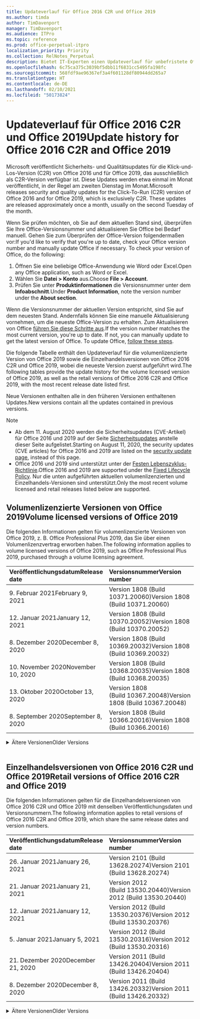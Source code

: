 ```yaml
---
title: Updateverlauf für Office 2016 C2R und Office 2019
ms.author: timda
author: TimDavenport
manager: TimDavenport
ms.audience: ITPro
ms.topic: reference
ms.prod: office-perpetual-itpro
localization_priority: Priority
ms.collection: RelNotes_Perpetual
description: Bietet IT-Experten einen Updateverlauf für unbefristete Office 2016- und 2019-Versionen, die Klick-und-Los (C2R) verwenden.
ms.openlocfilehash: 6c75ca375c3039bf5dbb11f6831cc5495fa198fc
ms.sourcegitcommit: 568fdf9ae96367ef3a4f601128df80944dd265a7
ms.translationtype: HT
ms.contentlocale: de-DE
ms.lasthandoff: 02/10/2021
ms.locfileid: "50173824"
---
```

# <a name="update-history-for-office-2016-c2r-and-office-2019"></a><span data-ttu-id="668b4-103">Updateverlauf für Office 2016 C2R und Office 2019</span><span class="sxs-lookup"><span data-stu-id="668b4-103">Update history for Office 2016 C2R and Office 2019</span></span>

<span data-ttu-id="668b4-p101">Microsoft veröffentlicht Sicherheits- und Qualitätsupdates für die Klick-und-Los-Version (C2R) von Office 2016 und für Office 2019, das ausschließlich als C2R-Version verfügbar ist. Diese Updates werden etwa einmal im Monat veröffentlicht, in der Regel am zweiten Dienstag im Monat.</span><span class="sxs-lookup"><span data-stu-id="668b4-p101">Microsoft releases security and quality updates for the Click-To-Run (C2R) version of Office 2016 and for Office 2019, which is exclusively C2R. These updates are released approximately once a month, usually on the second Tuesday of the month.</span></span>

<span data-ttu-id="668b4-p102">Wenn Sie prüfen möchten, ob Sie auf dem aktuellen Stand sind, überprüfen Sie Ihre Office-Versionsnummer und aktualisieren Sie Office bei Bedarf manuell. Gehen Sie zum Überprüfen der Office-Version folgendermaßen vor:</span><span class="sxs-lookup"><span data-stu-id="668b4-p102">If you'd like to verify that you're up to date, check your Office version number and manually update Office if necessary. To check your version of Office, do the following:</span></span>

  1.    <span data-ttu-id="668b4-108">Öffnen Sie eine beliebige Office-Anwendung wie Word oder Excel.</span><span class="sxs-lookup"><span data-stu-id="668b4-108">Open any Office application, such as Word or Excel.</span></span>
  2.    <span data-ttu-id="668b4-109">Wählen Sie **Datei > Konto** aus.</span><span class="sxs-lookup"><span data-stu-id="668b4-109">Choose **File > Account**.</span></span>
  3.    <span data-ttu-id="668b4-110">Prüfen Sie unter **Produktinformationen** die Versionsnummer unter dem **Infoabschnitt**.</span><span class="sxs-lookup"><span data-stu-id="668b4-110">Under **Product Information**, note the version number under the **About section**.</span></span>

<span data-ttu-id="668b4-p103">Wenn die Versionsnummer der aktuellen Version entspricht, sind Sie auf dem neuesten Stand. Andernfalls können Sie eine manuelle Aktualisierung vornehmen, um die neueste Office-Version zu erhalten. Zum Aktualisieren von Office [führen Sie diese Schritte aus](https://support.office.com/article/2ab296f3-7f03-43a2-8e50-46de917611c5).</span><span class="sxs-lookup"><span data-stu-id="668b4-p103">If the version number matches the most current version, you're up to date. If not, you can manually update to get the latest version of Office. To update Office, [follow these steps](https://support.office.com/article/2ab296f3-7f03-43a2-8e50-46de917611c5).</span></span>


<span data-ttu-id="668b4-114">Die folgende Tabelle enthält den Updateverlauf für die volumenlizenzierte Version von Office 2019 sowie die Einzelhandelsversionen von Office 2016 C2R und Office 2019, wobei die neueste Version zuerst aufgeführt wird.</span><span class="sxs-lookup"><span data-stu-id="668b4-114">The following tables provide the update history for the volume licensed version of Office 2019, as well as the retail versions of Office 2016 C2R and Office 2019, with the most recent release date listed first.</span></span>

<span data-ttu-id="668b4-115">Neue Versionen enthalten alle in den früheren Versionen enthaltenen Updates.</span><span class="sxs-lookup"><span data-stu-id="668b4-115">New versions contain all the updates contained in previous versions.</span></span>


 > [!NOTE]
> - <span data-ttu-id="668b4-116">Ab dem 11. August 2020 werden die Sicherheitsupdates (CVE-Artikel) für Office 2016 und 2019 auf der Seite [Sicherheitsupdates](https://docs.microsoft.com/officeupdates/microsoft365-apps-security-updates) anstelle dieser Seite aufgelistet.</span><span class="sxs-lookup"><span data-stu-id="668b4-116">Starting on August 11, 2020, the security updates (CVE articles) for Office 2016 and 2019 are listed on the [security update page](https://docs.microsoft.com/officeupdates/microsoft365-apps-security-updates), instead of this page.</span></span> 
> - <span data-ttu-id="668b4-117">Office 2016 und 2019 sind unterstützt unter der [Festen Lebenszyklus-Richtlinie](https://docs.microsoft.com/lifecycle/policies/fixed).</span><span class="sxs-lookup"><span data-stu-id="668b4-117">Office 2016 and 2019 are supported under the [Fixed Lifecycle Policy](https://docs.microsoft.com/lifecycle/policies/fixed).</span></span> <span data-ttu-id="668b4-118">Nur die unten aufgeführten aktuellen volumenlizenzierten und Einzelhandels-Versionen sind unterstützt.</span><span class="sxs-lookup"><span data-stu-id="668b4-118">Only the most recent volume licensed and retail releases listed below are supported.</span></span>


## <a name="volume-licensed-versions-of-office-2019"></a><span data-ttu-id="668b4-119">Volumenlizenzierte Versionen von Office 2019</span><span class="sxs-lookup"><span data-stu-id="668b4-119">Volume licensed versions of Office 2019</span></span>
<span data-ttu-id="668b4-120">Die folgenden Informationen gelten für volumenlizenzierte Versionen von Office 2019, z. B. Office Professional Plus 2019, das Sie über einen Volumenlizenzvertrag erworben haben.</span><span class="sxs-lookup"><span data-stu-id="668b4-120">The following information applies to volume licensed versions of Office 2019, such as Office Professional Plus 2019, purchased through a volume licensing agreement.</span></span>

[//]: # (NICHT ENTFERNEN VL TABELLE START)


|<span data-ttu-id="668b4-122">**Veröffentlichungsdatum**</span><span class="sxs-lookup"><span data-stu-id="668b4-122">**Release date**</span></span>|<span data-ttu-id="668b4-123">**Versionsnummer**</span><span class="sxs-lookup"><span data-stu-id="668b4-123">**Version number**</span></span>|
|:-----|:-----|
|<span data-ttu-id="668b4-124">9. Februar 2021</span><span class="sxs-lookup"><span data-stu-id="668b4-124">February 9, 2021</span></span>|<span data-ttu-id="668b4-125">Version 1808 (Build 10371.20060)</span><span class="sxs-lookup"><span data-stu-id="668b4-125">Version 1808 (Build 10371.20060)</span></span>|
|<span data-ttu-id="668b4-126">12. Januar 2021</span><span class="sxs-lookup"><span data-stu-id="668b4-126">January 12, 2021</span></span>|<span data-ttu-id="668b4-127">Version 1808 (Build 10370.20052)</span><span class="sxs-lookup"><span data-stu-id="668b4-127">Version 1808 (Build 10370.20052)</span></span>|
|<span data-ttu-id="668b4-128">8. Dezember 2020</span><span class="sxs-lookup"><span data-stu-id="668b4-128">December 8, 2020</span></span>|<span data-ttu-id="668b4-129">Version 1808 (Build 10369.20032)</span><span class="sxs-lookup"><span data-stu-id="668b4-129">Version 1808 (Build 10369.20032)</span></span>|
|<span data-ttu-id="668b4-130">10. November 2020</span><span class="sxs-lookup"><span data-stu-id="668b4-130">November 10, 2020</span></span>|<span data-ttu-id="668b4-131">Version 1808 (Build 10368.20035)</span><span class="sxs-lookup"><span data-stu-id="668b4-131">Version 1808 (Build 10368.20035)</span></span>|
|<span data-ttu-id="668b4-132">13. Oktober 2020</span><span class="sxs-lookup"><span data-stu-id="668b4-132">October 13, 2020</span></span>|<span data-ttu-id="668b4-133">Version 1808 (Build 10367.20048)</span><span class="sxs-lookup"><span data-stu-id="668b4-133">Version 1808 (Build 10367.20048)</span></span>|
|<span data-ttu-id="668b4-134">8. September 2020</span><span class="sxs-lookup"><span data-stu-id="668b4-134">September 8, 2020</span></span>|<span data-ttu-id="668b4-135">Version 1808 (Build 10366.20016)</span><span class="sxs-lookup"><span data-stu-id="668b4-135">Version 1808 (Build 10366.20016)</span></span>|


[//]: # (NICHT ENTFERNEN VL TABELLE ENDE)

<details>
<summary><span data-ttu-id="668b4-137">Ältere Versionen</span><span class="sxs-lookup"><span data-stu-id="668b4-137">Older Versions</span></span></summary>
 

[//]: # (NICHT ENTFERNEN VL ALTE TABELLE START)


|<span data-ttu-id="668b4-139">**Veröffentlichungsdatum**</span><span class="sxs-lookup"><span data-stu-id="668b4-139">**Release date**</span></span>|<span data-ttu-id="668b4-140">**Versionsnummer**</span><span class="sxs-lookup"><span data-stu-id="668b4-140">**Version number**</span></span>|
|:-----|:-----|
|<span data-ttu-id="668b4-141">11. August 2020</span><span class="sxs-lookup"><span data-stu-id="668b4-141">August 11, 2020</span></span>|<span data-ttu-id="668b4-142">Version 1808 (Build 10364.20059)</span><span class="sxs-lookup"><span data-stu-id="668b4-142">Version 1808 (Build 10364.20059)</span></span>|
|<span data-ttu-id="668b4-143">14. Juli 2020</span><span class="sxs-lookup"><span data-stu-id="668b4-143">July 14, 2020</span></span>   |<span data-ttu-id="668b4-144">Version 1808 (Build 10363.20015)</span><span class="sxs-lookup"><span data-stu-id="668b4-144">Version 1808 (Build 10363.20015)</span></span>  |
|<span data-ttu-id="668b4-145">9. Juni 2020</span><span class="sxs-lookup"><span data-stu-id="668b4-145">June 9, 2020</span></span>   |<span data-ttu-id="668b4-146">Version 1808 (Build 10361.20002)</span><span class="sxs-lookup"><span data-stu-id="668b4-146">Version 1808 (Build 10361.20002)</span></span>  |
|<span data-ttu-id="668b4-147">12. Mai 2020</span><span class="sxs-lookup"><span data-stu-id="668b4-147">May 12, 2020</span></span>   |<span data-ttu-id="668b4-148">Version 1808 (Build 10359.20023)</span><span class="sxs-lookup"><span data-stu-id="668b4-148">Version 1808 (Build 10359.20023)</span></span>  |
|<span data-ttu-id="668b4-149">14. April 2020</span><span class="sxs-lookup"><span data-stu-id="668b4-149">April 14, 2020</span></span>   |<span data-ttu-id="668b4-150">Version 1808 (Build 10358.20061)</span><span class="sxs-lookup"><span data-stu-id="668b4-150">Version 1808 (Build 10358.20061)</span></span>  |
|<span data-ttu-id="668b4-151">10. März 2020</span><span class="sxs-lookup"><span data-stu-id="668b4-151">March 10, 2020</span></span>   |<span data-ttu-id="668b4-152">Version 1808 (Build 10357.20081)</span><span class="sxs-lookup"><span data-stu-id="668b4-152">Version 1808 (Build 10357.20081)</span></span>  |
|<span data-ttu-id="668b4-153">11. Februar 2020</span><span class="sxs-lookup"><span data-stu-id="668b4-153">February 11, 2020</span></span>   |<span data-ttu-id="668b4-154">Version 1808 (Build 10356.20006)</span><span class="sxs-lookup"><span data-stu-id="668b4-154">Version 1808 (Build 10356.20006)</span></span>  |


[//]: # (NICHT ENTFERNEN VL ALTE TABELLE ENDE)

</details>


<br/>

## <a name="retail-versions-of-office-2016-c2r-and-office-2019"></a><span data-ttu-id="668b4-156">Einzelhandelsversionen von Office 2016 C2R und Office 2019</span><span class="sxs-lookup"><span data-stu-id="668b4-156">Retail versions of Office 2016 C2R and Office 2019</span></span>
<span data-ttu-id="668b4-157">Die folgenden Informationen gelten für die Einzelhandelsversionen von Office 2016 C2R und Office 2019 mit denselben Veröffentlichungsdaten und Versionsnummern.</span><span class="sxs-lookup"><span data-stu-id="668b4-157">The following information applies to retail versions of Office 2016 C2R and Office 2019, which share the same release dates and version numbers.</span></span>

[//]: # (NICHT ENTFERNEN EINZELHANDEL TABELLE START)


|<span data-ttu-id="668b4-159">**Veröffentlichungsdatum**</span><span class="sxs-lookup"><span data-stu-id="668b4-159">**Release date**</span></span>|<span data-ttu-id="668b4-160">**Versionsnummer**</span><span class="sxs-lookup"><span data-stu-id="668b4-160">**Version number**</span></span>|
|:-----|:-----|
|<span data-ttu-id="668b4-161">26. Januar 2021</span><span class="sxs-lookup"><span data-stu-id="668b4-161">January 26, 2021</span></span>|<span data-ttu-id="668b4-162">Version 2101 (Build 13628.20274)</span><span class="sxs-lookup"><span data-stu-id="668b4-162">Version 2101 (Build 13628.20274)</span></span>|
|<span data-ttu-id="668b4-163">21. Januar 2021</span><span class="sxs-lookup"><span data-stu-id="668b4-163">January 21, 2021</span></span>|<span data-ttu-id="668b4-164">Version 2012 (Build 13530.20440)</span><span class="sxs-lookup"><span data-stu-id="668b4-164">Version 2012 (Build 13530.20440)</span></span>|
|<span data-ttu-id="668b4-165">12. Januar 2021</span><span class="sxs-lookup"><span data-stu-id="668b4-165">January 12, 2021</span></span>|<span data-ttu-id="668b4-166">Version 2012 (Build 13530.20376)</span><span class="sxs-lookup"><span data-stu-id="668b4-166">Version 2012 (Build 13530.20376)</span></span>|
|<span data-ttu-id="668b4-167">5. Januar 2021</span><span class="sxs-lookup"><span data-stu-id="668b4-167">January 5, 2021</span></span>|<span data-ttu-id="668b4-168">Version 2012 (Build 13530.20316)</span><span class="sxs-lookup"><span data-stu-id="668b4-168">Version 2012 (Build 13530.20316)</span></span>|
|<span data-ttu-id="668b4-169">21. Dezember 2020</span><span class="sxs-lookup"><span data-stu-id="668b4-169">December 21, 2020</span></span>|<span data-ttu-id="668b4-170">Version 2011 (Build 13426.20404)</span><span class="sxs-lookup"><span data-stu-id="668b4-170">Version 2011 (Build 13426.20404)</span></span>|
|<span data-ttu-id="668b4-171">8. Dezember 2020</span><span class="sxs-lookup"><span data-stu-id="668b4-171">December 8, 2020</span></span>|<span data-ttu-id="668b4-172">Version 2011 (Build 13426.20332)</span><span class="sxs-lookup"><span data-stu-id="668b4-172">Version 2011 (Build 13426.20332)</span></span>|


[//]: # (NICHT ENTFERNEN EINZELHANDEL TABELLE ENDE)

<details>
<summary><span data-ttu-id="668b4-174">Ältere Versionen</span><span class="sxs-lookup"><span data-stu-id="668b4-174">Older Versions</span></span></summary>
 

[//]: # (NICHT ENTFERNEN EINZELHANDEL ALTE TABELLE START)


|<span data-ttu-id="668b4-176">**Veröffentlichungsdatum**</span><span class="sxs-lookup"><span data-stu-id="668b4-176">**Release date**</span></span>|<span data-ttu-id="668b4-177">**Versionsnummer**</span><span class="sxs-lookup"><span data-stu-id="668b4-177">**Version number**</span></span>|
|:-----|:-----|
|<span data-ttu-id="668b4-178">2. Dezember 2020</span><span class="sxs-lookup"><span data-stu-id="668b4-178">December 2, 2020</span></span>|<span data-ttu-id="668b4-179">Version 2011 (Build 13426.20308)</span><span class="sxs-lookup"><span data-stu-id="668b4-179">Version 2011 (Build 13426.20308)</span></span>|
|<span data-ttu-id="668b4-180">30. November 2020</span><span class="sxs-lookup"><span data-stu-id="668b4-180">November 30, 2020</span></span>|<span data-ttu-id="668b4-181">Version 2011 (Build 13426.20294)</span><span class="sxs-lookup"><span data-stu-id="668b4-181">Version 2011 (Build 13426.20294)</span></span>|
|<span data-ttu-id="668b4-182">23. November 2020</span><span class="sxs-lookup"><span data-stu-id="668b4-182">November 23, 2020</span></span>|<span data-ttu-id="668b4-183">Version 2011 (Build 13426.20274)</span><span class="sxs-lookup"><span data-stu-id="668b4-183">Version 2011 (Build 13426.20274)</span></span>|
|<span data-ttu-id="668b4-184">17. November 2020</span><span class="sxs-lookup"><span data-stu-id="668b4-184">November 17, 2020</span></span>|<span data-ttu-id="668b4-185">Version 2010 (Build 13328.20408)</span><span class="sxs-lookup"><span data-stu-id="668b4-185">Version 2010 (Build 13328.20408)</span></span>|
|<span data-ttu-id="668b4-186">10. November 2020</span><span class="sxs-lookup"><span data-stu-id="668b4-186">November 10, 2020</span></span>|<span data-ttu-id="668b4-187">Version 2010 (Build 13328.20356)</span><span class="sxs-lookup"><span data-stu-id="668b4-187">Version 2010 (Build 13328.20356)</span></span>|
|<span data-ttu-id="668b4-188">27. Oktober 2020</span><span class="sxs-lookup"><span data-stu-id="668b4-188">October 27, 2020</span></span>|<span data-ttu-id="668b4-189">Version 2010 (Build 13328.20292)</span><span class="sxs-lookup"><span data-stu-id="668b4-189">Version 2010 (Build 13328.20292)</span></span>|
|<span data-ttu-id="668b4-190">21. Oktober 2020</span><span class="sxs-lookup"><span data-stu-id="668b4-190">October 21, 2020</span></span>|<span data-ttu-id="668b4-191">Version 2009 (Build 13231.20418)</span><span class="sxs-lookup"><span data-stu-id="668b4-191">Version 2009 (Build 13231.20418)</span></span>|
|<span data-ttu-id="668b4-192">13. Oktober 2020</span><span class="sxs-lookup"><span data-stu-id="668b4-192">October 13, 2020</span></span>|<span data-ttu-id="668b4-193">Version 2009 (Build 13231.20390)</span><span class="sxs-lookup"><span data-stu-id="668b4-193">Version 2009 (Build 13231.20390)</span></span>|
|<span data-ttu-id="668b4-194">8. Oktober 2020</span><span class="sxs-lookup"><span data-stu-id="668b4-194">October 8, 2020</span></span>|<span data-ttu-id="668b4-195">Version 2009 (Build 13231.20368)</span><span class="sxs-lookup"><span data-stu-id="668b4-195">Version 2009 (Build 13231.20368)</span></span>|
|<span data-ttu-id="668b4-196">28. September 2020</span><span class="sxs-lookup"><span data-stu-id="668b4-196">September 28, 2020</span></span>|<span data-ttu-id="668b4-197">Version 2009 (Build 13231.20262)</span><span class="sxs-lookup"><span data-stu-id="668b4-197">Version 2009 (Build 13231.20262)</span></span>|
|<span data-ttu-id="668b4-198">22. September 2020</span><span class="sxs-lookup"><span data-stu-id="668b4-198">September 22, 2020</span></span>|<span data-ttu-id="668b4-199">Version 2008 (Build 13127.20508)</span><span class="sxs-lookup"><span data-stu-id="668b4-199">Version 2008 (Build 13127.20508)</span></span>|
|<span data-ttu-id="668b4-200">9. September 2020</span><span class="sxs-lookup"><span data-stu-id="668b4-200">September 9, 2020</span></span>|<span data-ttu-id="668b4-201">Version 2008 (Build 13127.20408)</span><span class="sxs-lookup"><span data-stu-id="668b4-201">Version 2008 (Build 13127.20408)</span></span>|
|<span data-ttu-id="668b4-202">31. August 2020</span><span class="sxs-lookup"><span data-stu-id="668b4-202">August 31, 2020</span></span>|<span data-ttu-id="668b4-203">Version 2008 (Build 13127.20296)</span><span class="sxs-lookup"><span data-stu-id="668b4-203">Version 2008 (Build 13127.20296)</span></span>|
|<span data-ttu-id="668b4-204">25. August 2020</span><span class="sxs-lookup"><span data-stu-id="668b4-204">August 25, 2020</span></span>|<span data-ttu-id="668b4-205">Version 2007 (Build 13029.20460)</span><span class="sxs-lookup"><span data-stu-id="668b4-205">Version 2007 (Build 13029.20460)</span></span>|
|<span data-ttu-id="668b4-206">11. August 2020</span><span class="sxs-lookup"><span data-stu-id="668b4-206">August 11, 2020</span></span>|<span data-ttu-id="668b4-207">Version 2007 (Build 13029.20344)</span><span class="sxs-lookup"><span data-stu-id="668b4-207">Version 2007 (Build 13029.20344)</span></span>|
|<span data-ttu-id="668b4-208">30. Juli 2020</span><span class="sxs-lookup"><span data-stu-id="668b4-208">July 30, 2020</span></span>|<span data-ttu-id="668b4-209">Version 2007 (Build 13029.20308)</span><span class="sxs-lookup"><span data-stu-id="668b4-209">Version 2007 (Build 13029.20308)</span></span>  |
|<span data-ttu-id="668b4-210">28. Juli 2020</span><span class="sxs-lookup"><span data-stu-id="668b4-210">July 28, 2020</span></span>|<span data-ttu-id="668b4-211">Version 2006 (Build 13001.20498)</span><span class="sxs-lookup"><span data-stu-id="668b4-211">Version 2006 (Build 13001.20498)</span></span>  |
|<span data-ttu-id="668b4-212">14. Juli 2020</span><span class="sxs-lookup"><span data-stu-id="668b4-212">July 14, 2020</span></span>|<span data-ttu-id="668b4-213">Version 2006 (Build 13001.20384)</span><span class="sxs-lookup"><span data-stu-id="668b4-213">Version 2006 (Build 13001.20384)</span></span>  |
|<span data-ttu-id="668b4-214">30. Juni 2020</span><span class="sxs-lookup"><span data-stu-id="668b4-214">June 30, 2020</span></span>|<span data-ttu-id="668b4-215">Version 2006 (Build 13001.20266)</span><span class="sxs-lookup"><span data-stu-id="668b4-215">Version 2006 (Build 13001.20266)</span></span>  |
|<span data-ttu-id="668b4-216">24. Juni 2020</span><span class="sxs-lookup"><span data-stu-id="668b4-216">June 24, 2020</span></span>|<span data-ttu-id="668b4-217">Version 2005 (Build 12827.20470)</span><span class="sxs-lookup"><span data-stu-id="668b4-217">Version 2005 (Build 12827.20470)</span></span>  |
|<span data-ttu-id="668b4-218">9. Juni 2020</span><span class="sxs-lookup"><span data-stu-id="668b4-218">June 9, 2020</span></span>|<span data-ttu-id="668b4-219">Version 2005 (Build 12827.20336)</span><span class="sxs-lookup"><span data-stu-id="668b4-219">Version 2005 (Build 12827.20336)</span></span>  |
|<span data-ttu-id="668b4-220">2. Juni 2020</span><span class="sxs-lookup"><span data-stu-id="668b4-220">June 2, 2020</span></span>|<span data-ttu-id="668b4-221">Version 2005 (Build 12827.20268)</span><span class="sxs-lookup"><span data-stu-id="668b4-221">Version 2005 (Build 12827.20268)</span></span>  |
|<span data-ttu-id="668b4-222">21. Mai 2020</span><span class="sxs-lookup"><span data-stu-id="668b4-222">May 21, 2020</span></span>|<span data-ttu-id="668b4-223">Version 2004 (Build 12730.20352)</span><span class="sxs-lookup"><span data-stu-id="668b4-223">Version 2004 (Build 12730.20352)</span></span>  |
|<span data-ttu-id="668b4-224">12. Mai 2020</span><span class="sxs-lookup"><span data-stu-id="668b4-224">May 12, 2020</span></span>|<span data-ttu-id="668b4-225">Version 2004 (Build 12730.20270)</span><span class="sxs-lookup"><span data-stu-id="668b4-225">Version 2004 (Build 12730.20270)</span></span>  |
|<span data-ttu-id="668b4-226">4. Mai 2020</span><span class="sxs-lookup"><span data-stu-id="668b4-226">May 4, 2020</span></span>|<span data-ttu-id="668b4-227">Version 2004 (Build 12730.20250)</span><span class="sxs-lookup"><span data-stu-id="668b4-227">Version 2004 (Build 12730.20250)</span></span>  |
|<span data-ttu-id="668b4-228">29. April 2020</span><span class="sxs-lookup"><span data-stu-id="668b4-228">April 29, 2020</span></span>|<span data-ttu-id="668b4-229">Version 2004 (Build 12730.20236)</span><span class="sxs-lookup"><span data-stu-id="668b4-229">Version 2004 (Build 12730.20236)</span></span>  |
|<span data-ttu-id="668b4-230">15. April 2020</span><span class="sxs-lookup"><span data-stu-id="668b4-230">April 15, 2020</span></span>|<span data-ttu-id="668b4-231">Version 2003 (Build 12624.20466)</span><span class="sxs-lookup"><span data-stu-id="668b4-231">Version 2003 (Build 12624.20466)</span></span>  |
|<span data-ttu-id="668b4-232">14. April 2020</span><span class="sxs-lookup"><span data-stu-id="668b4-232">April 14, 2020</span></span>|<span data-ttu-id="668b4-233">Version 2003 (Build 12624.20442)</span><span class="sxs-lookup"><span data-stu-id="668b4-233">Version 2003 (Build 12624.20442)</span></span>  |
|<span data-ttu-id="668b4-234">31. März 2020</span><span class="sxs-lookup"><span data-stu-id="668b4-234">March 31, 2020</span></span>|<span data-ttu-id="668b4-235">Version 2003 (Build 12624.20382)</span><span class="sxs-lookup"><span data-stu-id="668b4-235">Version 2003 (Build 12624.20382)</span></span>  |
|<span data-ttu-id="668b4-236">25. März 2020</span><span class="sxs-lookup"><span data-stu-id="668b4-236">March 25, 2020</span></span>|<span data-ttu-id="668b4-237">Version 2003 (Build 12624.20320)</span><span class="sxs-lookup"><span data-stu-id="668b4-237">Version 2003 (Build 12624.20320)</span></span>  |
|<span data-ttu-id="668b4-238">10. März 2020</span><span class="sxs-lookup"><span data-stu-id="668b4-238">March 10, 2020</span></span>|<span data-ttu-id="668b4-239">Version 2002 (Build 12527.20278)</span><span class="sxs-lookup"><span data-stu-id="668b4-239">Version 2002 (Build 12527.20278)</span></span>  |
|<span data-ttu-id="668b4-240">1. März 2020</span><span class="sxs-lookup"><span data-stu-id="668b4-240">March 1, 2020</span></span>   |<span data-ttu-id="668b4-241">Version 2002 (Build 12527.20242)</span><span class="sxs-lookup"><span data-stu-id="668b4-241">Version 2002 (Build 12527.20242)</span></span>  |


[//]: # (NICHT ENTFERNEN EINZELHANDEL ALTE TABELLE ENDE)


</details>






